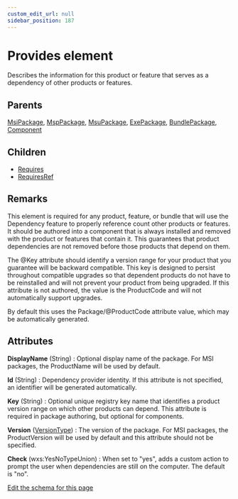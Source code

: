 ```yaml
---
custom_edit_url: null
sidebar_position: 187
---
```

# Provides element
Describes the information for this product or feature that serves as a dependency of other products or features.

## Parents
[MsiPackage](msipackage.md), [MspPackage](msppackage.md), [MsuPackage](msupackage.md), [ExePackage](exepackage.md), [BundlePackage](bundlepackage.md), [Component](component.md)

## Children
* [Requires](requires.md) 
* [RequiresRef](requiresref.md) 

## Remarks
<p>
  This element is required for any product, feature, or bundle that will use the Dependency feature to properly reference count
  other products or features. It should be authored into a component that is always installed and removed with the
  product or features that contain it. This guarantees that product dependencies are not removed before those products that
  depend on them.
</p>
<p>
  The @Key attribute should identify a version range for your product that you guarantee will be backward compatible.
  This key is designed to persist throughout compatible upgrades so that dependent products do not have to be reinstalled
  and will not prevent your product from being upgraded. If this attribute is not authored, the value is the ProductCode
  and will not automatically support upgrades.
</p>
<p>
  By default this uses the Package/@ProductCode attribute value, which may be automatically generated.
</p>


## Attributes
**DisplayName** (String)
  : Optional display name of the package. For MSI packages, the ProductName will be used by default.

**Id** (String)
  : Dependency provider identity. If this attribute is not specified, an identifier will be generated automatically.

**Key** (String)
  : Optional unique registry key name that identifies a product version range on which other products can depend. This attribute is required in package authoring, but optional for components.

**Version** ([VersionType](versiontype.md 'Values of this type will look like: "x.x.x.x" where x is an integer from 0 to 65534.'))
  : The version of the package. For MSI packages, the ProductVersion will be used by default and this attribute should not be specified.

**Check** (wxs:YesNoTypeUnion)
  : When set to "yes", adds a custom action to prompt the user when dependencies are still on the computer. The default is "no".


[Edit the schema for this page](https://github.com/wixtoolset/web/blob/master/src/xsd4/wix.xsd)